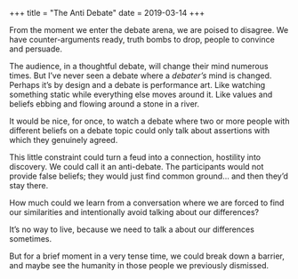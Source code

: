 +++
title = "The Anti Debate"
date = 2019-03-14
+++

From the moment we enter the debate arena, we are poised to disagree. We have counter-arguments ready, truth bombs to drop, people to convince and persuade. 

The audience, in a thoughtful debate, will change their mind numerous times. But I&#8217;ve never seen a debate where a _debater’s_ mind is changed. Perhaps it&#8217;s by design and a debate is performance art. Like watching something static while everything else moves around it. Like values and beliefs ebbing and flowing around a stone in a river. 

It would be nice, for once, to watch a debate where two or more people with different beliefs on a debate topic could only talk about assertions with which they genuinely agreed. 

This little constraint could turn a feud into a connection, hostility into discovery. We could call it an anti-debate. The participants would not provide false beliefs; they would just find common ground&#8230; and then they&#8217;d stay there. 

How much could we learn from a conversation where we are forced to find our similarities and intentionally avoid talking about our differences? 

It&#8217;s no way to live, because we need to talk a about our differences sometimes. 

But for a brief moment in a very tense time, we could break down a barrier, and maybe see the humanity in those people we previously dismissed.